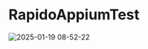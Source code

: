 # RapidoAppiumTest



![2025-01-19 08-52-22](https://github.com/user-attachments/assets/7e617905-219e-4e83-a29e-9a1427a314a1)
